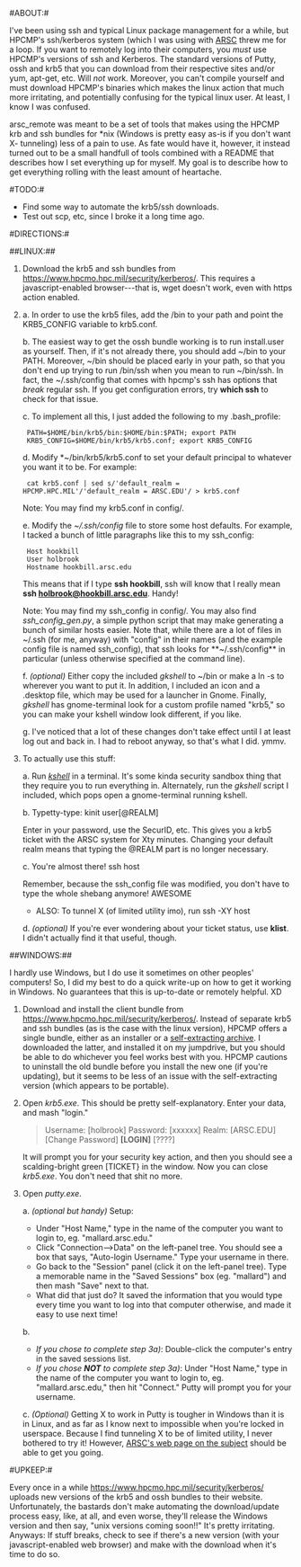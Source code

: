 #ABOUT:#

I've been using ssh and typical Linux package management for a while, but
HPCMP's ssh/kerberos system (which I was using with [ARSC](http://www.arsc.edu)
threw me for a loop.  If you want to remotely log into their computers, you
*must* use HPCMP's versions of ssh and Kerberos. The standard versions of
Putty, ossh and krb5 that you can download from their respective sites and/or
yum, apt-get, etc. Will *not* work. Moreover, you can't compile yourself and
must download HPCMP's binaries which makes the linux action that much more
irritating, and potentially confusing for the typical linux user. At least, I
know I was confused.

arsc_remote was meant to be a set of tools that makes using the HPCMP krb and 
ssh bundles for *nix (Windows is pretty easy as-is if you don't want X-
tunneling) less of a pain to use.  As fate would have it, however, it instead 
turned out to be a small handfull of tools combined with a README that 
describes how I set everything up for myself. My goal is to describe how to get
everything rolling with the least amount of heartache.

#TODO:#

* Find some way to automate the krb5/ssh downloads.
* Test out scp, etc, since I broke it a long time ago.

#DIRECTIONS:#

##LINUX:##

1. Download the krb5 and ssh bundles from 
<https://www.hpcmo.hpc.mil/security/kerberos/>. This requires a 
javascript-enabled browser---that is, wget doesn't work, even with https action
enabled.

2. 
    a. In order to use the krb5 files, add the /bin to your path and point the
    KRB5_CONFIG variable to krb5.conf.  

    b. The easiest way to get the ossh bundle working is to run install.user as
    yourself. Then, if it's not already there, you should add ~/bin to your 
    PATH. Moreover, ~/bin should be placed early in your path, so that you 
    don't end up trying to run /bin/ssh when you mean to run ~/bin/ssh.
    In fact, the ~/.ssh/config that comes with hpcmp's ssh has options that 
    *break* regular ssh. If you get configuration errors, try **which ssh** to
    check for that issue.

    c. To implement all this, I just added the following to my .bash_profile:

        PATH=$HOME/bin/krb5/bin:$HOME/bin:$PATH; export PATH
        KRB5_CONFIG=$HOME/bin/krb5/krb5.conf; export KRB5_CONFIG

    d. Modify *~/bin/krb5/krb5.conf to set your default principal to whatever 
    you want it to be. For example:

        cat krb5.conf | sed s/'default_realm = HPCMP.HPC.MIL'/'default_realm = ARSC.EDU'/ > krb5.conf

    Note: You may find my krb5.conf in config/.

    e. Modify the *~/.ssh/config* file to store some host defaults.
    For example, I tacked a bunch of little paragraphs like this to my 
    ssh_config:

        Host hookbill
        User holbrook
        Hostname hookbill.arsc.edu

    This means that if I type **ssh hookbill**, ssh will know that I really 
    mean **ssh holbrook@hookbill.arsc.edu**. Handy!

    Note: You may find my ssh_config in config/. You may also find 
    *ssh_config_gen.py*, a simple python script that may make generating a 
    bunch of similar hosts easier. Note that, while there are a lot of files in
    ~/.ssh (for me, anyway) with "config" in their names (and the example
    config file is named ssh_config), that ssh looks for **~/.ssh/config** in
    particular (unless otherwise specified at the command line).

    f. *(optional)* Either copy the included *gkshell* to ~/bin or make 
    a ln -s to wherever you want to put it. In addition, I included an icon and
    a .desktop file, which may be used for a launcher in Gnome. Finally, 
    *gkshell* has gnome-terminal look for a custom profile named "krb5," so you
    can make your kshell window look different, if you like.

    g. I've noticed that a lot of these changes don't take effect until I at
    least log out and back in. I had to reboot anyway, so that's what I did.
    ymmv.

3. To actually use this stuff:

    a. Run [*kshell*](http://www.afrl.hpc.mil/customer/userdocs/kerberos/man/kshell.html) in a terminal. It's some kinda security sandbox thing that
    they require you to run everything in. Alternately, run the *gkshell*
    script I included, which pops open a gnome-terminal running kshell.

    b. Typetty-type:
        kinit user[@REALM]

    Enter in your password, use the SecurID, etc. This gives you a krb5 
    ticket with the ARSC system for Xty minutes. Changing your default realm 
    means that typing the @REALM part is no longer necessary.

    c. You're almost there!
        ssh host

    Remember, because the ssh_config file was modified, you don't have to type
    the whole shebang anymore! AWESOME
      * ALSO: To tunnel X (of limited utility imo), run
            ssh -XY host

    d. *(optional)* If you're ever wondering about your ticket status, use 
    **klist**. I didn't actually find it that useful, though.

##WINDOWS:##

I hardly use Windows, but I do use it sometimes on other peoples' computers!
So, I did my best to do a quick write-up on how to get it working in Windows.
No guarantees that this is up-to-date or remotely helpful. XD

1. Download and install the client bundle from 
<https://www.hpcmo.hpc.mil/security/kerberos/>. Instead of separate krb5 and
ssh bundles (as is the case with the linux version), HPCMP offers a single
bundle, either as an installer or a
[self-extracting archive](http://www.wikihow.com/Use-7Zip-to-Create-Self-Extracting-excutables).
I downloaded the latter, and installed it on my jumpdrive, but you should be
able to do whichever you feel works best with you. HPCMP cautions to uninstall
the old bundle before you install the new one (if you're updating), but it
seems to be less of an issue with the self-extracting version (which appears to
be portable).

2. Open *krb5.exe*. This should be pretty self-explanatory. Enter your data, and
mash "login."

    > Username: [holbrook] Password: [xxxxxx] Realm: [ARSC.EDU]  
    > [Change Password]  **[LOGIN]** [????]

    It will prompt you for your security key action, and then you should see a
    scalding-bright green [TICKET} in the window. Now you can close *krb5.exe*. You
    don't need that shit no more.

3. Open *putty.exe*.

    a. *(optional but handy)* Setup:
      * Under "Host Name," type in the name of the computer you want to 
          login to, eg. "mallard.arsc.edu."
      * Click "Connection-->Data" on the left-panel tree. You should see a
          box that says, "Auto-login Username." Type your username in there.
      * Go back to the "Session" panel (click it on the left-panel tree).
          Type a memorable name in the "Saved Sessions" box (eg. "mallard") and
          then mash "Save" next to that.
      * What did that just do? It saved the information that you would type
          every time you want to log into that computer otherwise, and made it
          easy to use next time!

    b. 
      * *If you chose to complete step 3a)*: Double-click the computer's
          entry in the saved sessions list.
      * *If you chose **NOT** to complete step 3a)*: Under "Host Name," type
          in the name of the computer you want to login to, 
          eg. "mallard.arsc.edu," then hit "Connect." Putty will prompt you
          for your username.

    c. *(Optional)* Getting X to work in Putty is tougher in Windows than it is
    in Linux, and as far as I know next to impossible when you're locked in
    userspace. Because I find tunneling X to be of limited utility, I never
    bothered to try it! However, 
    [ARSC's web page on the subject](http://www.arsc.edu/support/howtos/UsingXming.html)
    should be able to get you going.

#UPKEEP:#

Every once in a while <https://www.hpcmo.hpc.mil/security/kerberos/> uploads
new versions of the krb5 and ossh bundles to their website. Unfortunately,
the bastards don't make automating the download/update process easy, like, at
all, and even worse, they'll release the Windows version and then say, 
"unix versions coming soon!!"  It's pretty irritating. Anyways: If stuff breaks,
check to see if there's a new version (with your javascript-enabled web browser)
and make with the download when it's time to do so.
